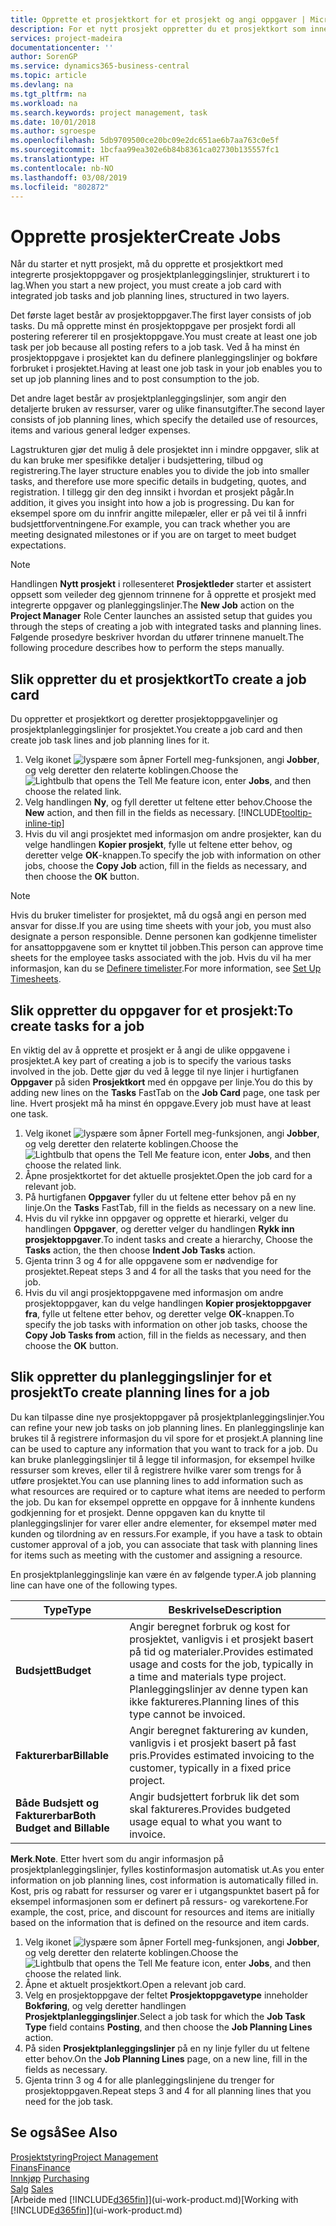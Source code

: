 ```yaml
---
title: Opprette et prosjektkort for et prosjekt og angi oppgaver | Microsoft-dokumentasjon
description: For et nytt prosjekt oppretter du et prosjektkort som inneholder prosjektoppgaver og planleggingslinjer, slik at det blir enklere å administrere fremdrift og budsjett.
services: project-madeira
documentationcenter: ''
author: SorenGP
ms.service: dynamics365-business-central
ms.topic: article
ms.devlang: na
ms.tgt_pltfrm: na
ms.workload: na
ms.search.keywords: project management, task
ms.date: 10/01/2018
ms.author: sgroespe
ms.openlocfilehash: 5db9709500ce20bc09e2dc651ae6b7aa763c0e5f
ms.sourcegitcommit: 1bcfaa99ea302e6b84b8361ca02730b135557fc1
ms.translationtype: HT
ms.contentlocale: nb-NO
ms.lasthandoff: 03/08/2019
ms.locfileid: "802872"
---
```

# <a name="create-jobs"></a><span data-ttu-id="25fd3-103">Opprette prosjekter</span><span class="sxs-lookup"><span data-stu-id="25fd3-103">Create Jobs</span></span>
<span data-ttu-id="25fd3-104">Når du starter et nytt prosjekt, må du opprette et prosjektkort med integrerte prosjektoppgaver og prosjektplanleggingslinjer, strukturert i to lag.</span><span class="sxs-lookup"><span data-stu-id="25fd3-104">When you start a new project, you must create a job card with integrated job tasks and job planning lines, structured in two layers.</span></span>  

<span data-ttu-id="25fd3-105">Det første laget består av prosjektoppgaver.</span><span class="sxs-lookup"><span data-stu-id="25fd3-105">The first layer consists of job tasks.</span></span> <span data-ttu-id="25fd3-106">Du må opprette minst én prosjektoppgave per prosjekt fordi all postering refererer til en prosjektoppgave.</span><span class="sxs-lookup"><span data-stu-id="25fd3-106">You must create at least one job task per job because all posting refers to a job task.</span></span> <span data-ttu-id="25fd3-107">Ved å ha minst én prosjektoppgave i prosjektet kan du definere planleggingslinjer og bokføre forbruket i prosjektet.</span><span class="sxs-lookup"><span data-stu-id="25fd3-107">Having at least one job task in your job enables you to set up job planning lines and to post consumption to the job.</span></span>

<span data-ttu-id="25fd3-108">Det andre laget består av prosjektplanleggingslinjer, som angir den detaljerte bruken av ressurser, varer og ulike finansutgifter.</span><span class="sxs-lookup"><span data-stu-id="25fd3-108">The second layer consists of job planning lines, which specify the detailed use of resources, items and various general ledger expenses.</span></span>

<span data-ttu-id="25fd3-109">Lagstrukturen gjør det mulig å dele prosjektet inn i mindre oppgaver, slik at du kan bruke mer spesifikke detaljer i budsjettering, tilbud og registrering.</span><span class="sxs-lookup"><span data-stu-id="25fd3-109">The layer structure enables you to divide the job into smaller tasks, and therefore use more specific details in budgeting, quotes, and registration.</span></span> <span data-ttu-id="25fd3-110">I tillegg gir den deg innsikt i hvordan et prosjekt pågår.</span><span class="sxs-lookup"><span data-stu-id="25fd3-110">In addition, it gives you insight into how a job is progressing.</span></span> <span data-ttu-id="25fd3-111">Du kan for eksempel spore om du innfrir angitte milepæler, eller er på vei til å innfri budsjettforventningene.</span><span class="sxs-lookup"><span data-stu-id="25fd3-111">For example, you can track whether you are meeting designated milestones or if you are on target to meet budget expectations.</span></span>

> [!NOTE]  
>   <span data-ttu-id="25fd3-112">Handlingen **Nytt prosjekt** i rollesenteret **Prosjektleder** starter et assistert oppsett som veileder deg gjennom trinnene for å opprette et prosjekt med integrerte oppgaver og planleggingslinjer.</span><span class="sxs-lookup"><span data-stu-id="25fd3-112">The **New Job** action on the **Project Manager** Role Center launches an assisted setup that guides you through the steps of creating a job with integrated tasks and planning lines.</span></span> <span data-ttu-id="25fd3-113">Følgende prosedyre beskriver hvordan du utfører trinnene manuelt.</span><span class="sxs-lookup"><span data-stu-id="25fd3-113">The following procedure describes how to perform the steps manually.</span></span>

## <a name="to-create-a-job-card"></a><span data-ttu-id="25fd3-114">Slik oppretter du et prosjektkort</span><span class="sxs-lookup"><span data-stu-id="25fd3-114">To create a job card</span></span>
<span data-ttu-id="25fd3-115">Du oppretter et prosjektkort og deretter prosjektoppgavelinjer og prosjektplanleggingslinjer for prosjektet.</span><span class="sxs-lookup"><span data-stu-id="25fd3-115">You create a job card and then create job task lines and job planning lines for it.</span></span>

1. <span data-ttu-id="25fd3-116">Velg ikonet ![lyspære som åpner Fortell meg-funksjonen](media/ui-search/search_small.png "Fortell hva du vil gjøre"), angi **Jobber**, og velg deretter den relaterte koblingen.</span><span class="sxs-lookup"><span data-stu-id="25fd3-116">Choose the ![Lightbulb that opens the Tell Me feature](media/ui-search/search_small.png "Tell me what you want to do") icon, enter **Jobs**, and then choose the related link.</span></span>  
2. <span data-ttu-id="25fd3-117">Velg handlingen **Ny**, og fyll deretter ut feltene etter behov.</span><span class="sxs-lookup"><span data-stu-id="25fd3-117">Choose the **New** action, and then fill in the fields as necessary.</span></span> [!INCLUDE[tooltip-inline-tip](includes/tooltip-inline-tip_md.md)]
3. <span data-ttu-id="25fd3-118">Hvis du vil angi prosjektet med informasjon om andre prosjekter, kan du velge handlingen **Kopier prosjekt**, fylle ut feltene etter behov, og deretter velge **OK**-knappen.</span><span class="sxs-lookup"><span data-stu-id="25fd3-118">To specify the job with information on other jobs, choose the **Copy Job** action, fill in the fields as necessary, and then choose the **OK** button.</span></span>

> [!NOTE]  
>   <span data-ttu-id="25fd3-119">Hvis du bruker timelister for prosjektet, må du også angi en person med ansvar for disse.</span><span class="sxs-lookup"><span data-stu-id="25fd3-119">If you are using time sheets with your job, you must also designate a person responsible.</span></span> <span data-ttu-id="25fd3-120">Denne personen kan godkjenne timelister for ansattoppgavene som er knyttet til jobben.</span><span class="sxs-lookup"><span data-stu-id="25fd3-120">This person can approve time sheets for the employee tasks associated with the job.</span></span> <span data-ttu-id="25fd3-121">Hvis du vil ha mer informasjon, kan du se [Definere timelister](projects-how-setup-time-sheets.md).</span><span class="sxs-lookup"><span data-stu-id="25fd3-121">For more information, see [Set Up Timesheets](projects-how-setup-time-sheets.md).</span></span>

## <a name="to-create-tasks-for-a-job"></a><span data-ttu-id="25fd3-122">Slik oppretter du oppgaver for et prosjekt:</span><span class="sxs-lookup"><span data-stu-id="25fd3-122">To create tasks for a job</span></span>
<span data-ttu-id="25fd3-123">En viktig del av å opprette et prosjekt er å angi de ulike oppgavene i prosjektet.</span><span class="sxs-lookup"><span data-stu-id="25fd3-123">A key part of creating a job is to specify the various tasks involved in the job.</span></span> <span data-ttu-id="25fd3-124">Dette gjør du ved å legge til nye linjer i hurtigfanen **Oppgaver** på siden **Prosjektkort** med én oppgave per linje.</span><span class="sxs-lookup"><span data-stu-id="25fd3-124">You do this by adding new lines on the **Tasks** FastTab on the **Job Card** page, one task per line.</span></span> <span data-ttu-id="25fd3-125">Hvert prosjekt må ha minst én oppgave.</span><span class="sxs-lookup"><span data-stu-id="25fd3-125">Every job must have at least one task.</span></span>

1. <span data-ttu-id="25fd3-126">Velg ikonet ![lyspære som åpner Fortell meg-funksjonen](media/ui-search/search_small.png "Fortell hva du vil gjøre"), angi **Jobber**, og velg deretter den relaterte koblingen.</span><span class="sxs-lookup"><span data-stu-id="25fd3-126">Choose the ![Lightbulb that opens the Tell Me feature](media/ui-search/search_small.png "Tell me what you want to do") icon, enter **Jobs**, and then choose the related link.</span></span>
2. <span data-ttu-id="25fd3-127">Åpne prosjektkortet for det aktuelle prosjektet.</span><span class="sxs-lookup"><span data-stu-id="25fd3-127">Open the job card for a relevant job.</span></span>
3. <span data-ttu-id="25fd3-128">På hurtigfanen **Oppgaver** fyller du ut feltene etter behov på en ny linje.</span><span class="sxs-lookup"><span data-stu-id="25fd3-128">On the **Tasks** FastTab, fill in the fields as necessary on a new line.</span></span>
4. <span data-ttu-id="25fd3-129">Hvis du vil rykke inn oppgaver og opprette et hierarki, velger du handlingen **Oppgaver**, og deretter velger du handlingen **Rykk inn prosjektoppgaver**.</span><span class="sxs-lookup"><span data-stu-id="25fd3-129">To indent tasks and create a hierarchy, Choose the **Tasks** action, the then choose **Indent Job Tasks** action.</span></span>
5. <span data-ttu-id="25fd3-130">Gjenta trinn 3 og 4 for alle oppgavene som er nødvendige for prosjektet.</span><span class="sxs-lookup"><span data-stu-id="25fd3-130">Repeat steps 3 and 4 for all the tasks that you need for the job.</span></span>
6. <span data-ttu-id="25fd3-131">Hvis du vil angi prosjektoppgavene med informasjon om andre prosjektoppgaver, kan du velge handlingen **Kopier prosjektoppgaver fra**, fylle ut feltene etter behov, og deretter velge **OK**-knappen.</span><span class="sxs-lookup"><span data-stu-id="25fd3-131">To specify the job tasks with information on other job tasks, choose the **Copy Job Tasks from** action, fill in the fields as necessary, and then choose the **OK** button.</span></span>

## <a name="to-create-planning-lines-for-a-job"></a><span data-ttu-id="25fd3-132">Slik oppretter du planleggingslinjer for et prosjekt</span><span class="sxs-lookup"><span data-stu-id="25fd3-132">To create planning lines for a job</span></span>
<span data-ttu-id="25fd3-133">Du kan tilpasse dine nye prosjektoppgaver på prosjektplanleggingslinjer.</span><span class="sxs-lookup"><span data-stu-id="25fd3-133">You can refine your new job tasks on job planning lines.</span></span> <span data-ttu-id="25fd3-134">En planleggingslinje kan brukes til å registrere informasjon du vil spore for et prosjekt.</span><span class="sxs-lookup"><span data-stu-id="25fd3-134">A planning line can be used to capture any information that you want to track for a job.</span></span> <span data-ttu-id="25fd3-135">Du kan bruke planleggingslinjer til å legge til informasjon, for eksempel hvilke ressurser som kreves, eller til å registrere hvilke varer som trengs for å utføre prosjektet.</span><span class="sxs-lookup"><span data-stu-id="25fd3-135">You can use planning lines to add information such as what resources are required or to capture what items are needed to perform the job.</span></span> <span data-ttu-id="25fd3-136">Du kan for eksempel opprette en oppgave for å innhente kundens godkjenning for et prosjekt. Denne oppgaven kan du knytte til planleggingslinjer for varer eller andre elementer, for eksempel møter med kunden og tilordning av en ressurs.</span><span class="sxs-lookup"><span data-stu-id="25fd3-136">For example, if you have a task to obtain customer approval of a job, you can associate that task with planning lines for items such as meeting with the customer and assigning a resource.</span></span>  

<span data-ttu-id="25fd3-137">En prosjektplanleggingslinje kan være én av følgende typer.</span><span class="sxs-lookup"><span data-stu-id="25fd3-137">A job planning line can have one of the following types.</span></span>  

| <span data-ttu-id="25fd3-138">Type</span><span class="sxs-lookup"><span data-stu-id="25fd3-138">Type</span></span> | <span data-ttu-id="25fd3-139">Beskrivelse</span><span class="sxs-lookup"><span data-stu-id="25fd3-139">Description</span></span> |
| --- | --- |
| <span data-ttu-id="25fd3-140">**Budsjett**</span><span class="sxs-lookup"><span data-stu-id="25fd3-140">**Budget**</span></span> |<span data-ttu-id="25fd3-141">Angir beregnet forbruk og kost for prosjektet, vanligvis i et prosjekt basert på tid og materialer.</span><span class="sxs-lookup"><span data-stu-id="25fd3-141">Provides estimated usage and costs for the job, typically in a time and materials type project.</span></span> <span data-ttu-id="25fd3-142">Planleggingslinjer av denne typen kan ikke faktureres.</span><span class="sxs-lookup"><span data-stu-id="25fd3-142">Planning lines of this type cannot be invoiced.</span></span> |
| <span data-ttu-id="25fd3-143">**Fakturerbar**</span><span class="sxs-lookup"><span data-stu-id="25fd3-143">**Billable**</span></span> |<span data-ttu-id="25fd3-144">Angir beregnet fakturering av kunden, vanligvis i et prosjekt basert på fast pris.</span><span class="sxs-lookup"><span data-stu-id="25fd3-144">Provides estimated invoicing to the customer, typically in a fixed price project.</span></span> |
| <span data-ttu-id="25fd3-145">**Både Budsjett og Fakturerbar**</span><span class="sxs-lookup"><span data-stu-id="25fd3-145">**Both Budget and Billable**</span></span> |<span data-ttu-id="25fd3-146">Angir budsjettert forbruk lik det som skal faktureres.</span><span class="sxs-lookup"><span data-stu-id="25fd3-146">Provides budgeted usage equal to what you want to invoice.</span></span> |

<span data-ttu-id="25fd3-147">**Merk**.</span><span class="sxs-lookup"><span data-stu-id="25fd3-147">**Note**.</span></span> <span data-ttu-id="25fd3-148">Etter hvert som du angir informasjon på prosjektplanleggingslinjer, fylles kostinformasjon automatisk ut.</span><span class="sxs-lookup"><span data-stu-id="25fd3-148">As you enter information on job planning lines, cost information is automatically filled in.</span></span> <span data-ttu-id="25fd3-149">Kost, pris og rabatt for ressurser og varer er i utgangspunktet basert på for eksempel informasjonen som er definert på ressurs- og varekortene.</span><span class="sxs-lookup"><span data-stu-id="25fd3-149">For example, the cost, price, and discount for resources and items are initially based on the information that is defined on the resource and item cards.</span></span>

1. <span data-ttu-id="25fd3-150">Velg ikonet ![lyspære som åpner Fortell meg-funksjonen](media/ui-search/search_small.png "Fortell hva du vil gjøre"), angi **Jobber**, og velg deretter den relaterte koblingen.</span><span class="sxs-lookup"><span data-stu-id="25fd3-150">Choose the ![Lightbulb that opens the Tell Me feature](media/ui-search/search_small.png "Tell me what you want to do") icon, enter **Jobs**, and then choose the related link.</span></span>
2. <span data-ttu-id="25fd3-151">Åpne et aktuelt prosjektkort.</span><span class="sxs-lookup"><span data-stu-id="25fd3-151">Open a relevant job card.</span></span>
3. <span data-ttu-id="25fd3-152">Velg en prosjektoppgave der feltet **Prosjektoppgavetype** inneholder **Bokføring**, og velg deretter handlingen **Prosjektplanleggingslinjer**.</span><span class="sxs-lookup"><span data-stu-id="25fd3-152">Select a job task for which the **Job Task Type** field contains **Posting**, and then choose the **Job Planning Lines** action.</span></span>  
4. <span data-ttu-id="25fd3-153">På siden **Prosjektplanleggingslinjer** på en ny linje fyller du ut feltene etter behov.</span><span class="sxs-lookup"><span data-stu-id="25fd3-153">On the **Job Planning Lines** page, on a new line, fill in the fields as necessary.</span></span>
5. <span data-ttu-id="25fd3-154">Gjenta trinn 3 og 4 for alle planleggingslinjene du trenger for prosjektoppgaven.</span><span class="sxs-lookup"><span data-stu-id="25fd3-154">Repeat steps 3 and 4 for all planning lines that you need for the job task.</span></span>

## <a name="see-also"></a><span data-ttu-id="25fd3-155">Se også</span><span class="sxs-lookup"><span data-stu-id="25fd3-155">See Also</span></span>
[<span data-ttu-id="25fd3-156">Prosjektstyring</span><span class="sxs-lookup"><span data-stu-id="25fd3-156">Project Management</span></span>](projects-manage-projects.md)  
[<span data-ttu-id="25fd3-157">Finans</span><span class="sxs-lookup"><span data-stu-id="25fd3-157">Finance</span></span>](finance.md)  
<span data-ttu-id="25fd3-158">[Innkjøp](purchasing-manage-purchasing.md)       </span><span class="sxs-lookup"><span data-stu-id="25fd3-158">[Purchasing](purchasing-manage-purchasing.md)       </span></span>  
<span data-ttu-id="25fd3-159">[Salg](sales-manage-sales.md)    </span><span class="sxs-lookup"><span data-stu-id="25fd3-159">[Sales](sales-manage-sales.md)    </span></span>  
<span data-ttu-id="25fd3-160">[Arbeide med [!INCLUDE[d365fin](includes/d365fin_md.md)]](ui-work-product.md)</span><span class="sxs-lookup"><span data-stu-id="25fd3-160">[Working with [!INCLUDE[d365fin](includes/d365fin_md.md)]](ui-work-product.md)</span></span>  
